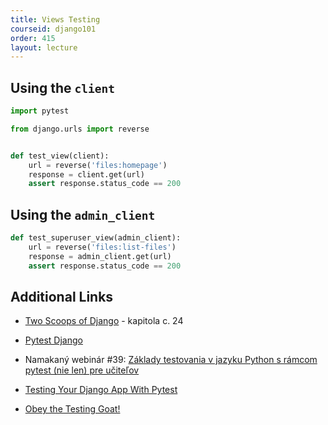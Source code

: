 ```yaml
---
title: Views Testing
courseid: django101
order: 415
layout: lecture
---
```


## Using the `client`

```python
import pytest

from django.urls import reverse


def test_view(client):
    url = reverse('files:homepage')
    response = client.get(url)
    assert response.status_code == 200
```


## Using the `admin_client`

```python
def test_superuser_view(admin_client):
    url = reverse('files:list-files')
    response = admin_client.get(url)
    assert response.status_code == 200
```


## Additional Links

* [Two Scoops of Django](https://www.feldroy.com/books/two-scoops-of-django-3-x) - kapitola c. 24

* [Pytest Django](https://pytest-django.readthedocs.io/en/latest/)

* Namakaný webinár #39: [Základy testovania v jazyku Python s rámcom pytest (nie len) pre učiteľov](http://namakanyden.sk/webinars/2022.09-pytest.101.html)

* [Testing Your Django App With Pytest](https://djangostars.com/blog/django-pytest-testing/)

* [Obey the Testing Goat!](https://www.obeythetestinggoat.com/)

